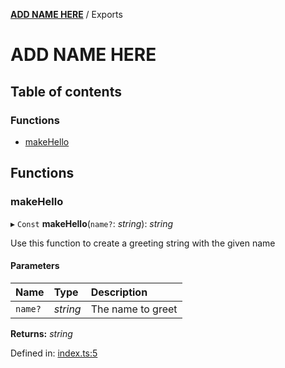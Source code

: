 [__ADD NAME HERE__](README.md) / Exports

# __ADD NAME HERE__

## Table of contents

### Functions

- [makeHello](modules.md#makehello)

## Functions

### makeHello

▸ `Const` **makeHello**(`name?`: *string*): *string*

Use this function to create a greeting string with the given name

#### Parameters

| Name | Type | Description |
| :------ | :------ | :------ |
| `name?` | *string* | The name to greet |

**Returns:** *string*

Defined in: [index.ts:5](https://github.com/Antman261/npm-package-template/blob/f2945d1/src/index.ts#L5)
